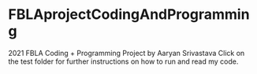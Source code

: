 # FBLAprojectCodingAndProgramming
2021 FBLA Coding + Programming Project by Aaryan Srivastava
Click on the test folder for further instructions on how to run and read my code.
